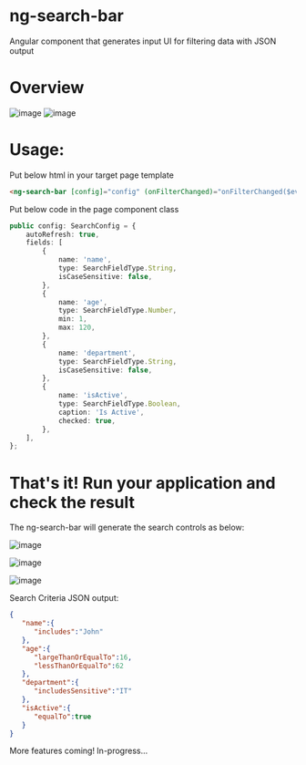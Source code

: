 # ng-search-bar
Angular component that generates input UI for filtering data with JSON output

# Overview
![image](https://github.com/ryowu/ng-search-bar/assets/4537570/2eae2dfb-bfe1-44e7-ac58-2afb6ed8a1dc)
![image](https://github.com/ryowu/ng-search-bar/assets/4537570/3456f31a-3aab-4344-93d3-771d0c7f0c98)

# Usage:
Put below html in your target page template

```html
<ng-search-bar [config]="config" (onFilterChanged)="onFilterChanged($event)"></ng-search-bar>
```

Put below code in the page component class

```typescript
public config: SearchConfig = {
	autoRefresh: true,
	fields: [
		{
			name: 'name',
			type: SearchFieldType.String,
			isCaseSensitive: false,
		},
		{
			name: 'age',
			type: SearchFieldType.Number,
			min: 1,
			max: 120,
		},
		{
			name: 'department',
			type: SearchFieldType.String,
			isCaseSensitive: false,
		},
		{
			name: 'isActive',
			type: SearchFieldType.Boolean,
			caption: 'Is Active',
			checked: true,
		},
	],
};
```

# That's it! Run your application and check the result

The ng-search-bar will generate the search controls as below:

![image](https://github.com/ryowu/ng-search-bar/assets/4537570/de9f8f67-2dab-4d69-ba76-35192d5f765c)

![image](https://github.com/ryowu/ng-search-bar/assets/4537570/eb4c3ab5-006f-462d-8e71-2e169cb4df29)

![image](https://github.com/ryowu/ng-search-bar/assets/4537570/32eec526-f0ae-43ca-ab12-675c2c802dc1)

Search Criteria JSON output:

```json
{
   "name":{
      "includes":"John"
   },
   "age":{
      "largeThanOrEqualTo":16,
      "lessThanOrEqualTo":62
   },
   "department":{
      "includesSensitive":"IT"
   },
   "isActive":{
      "equalTo":true
   }
}
```

More features coming!
In-progress...
